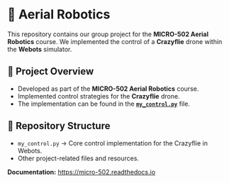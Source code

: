 # 🚁 Aerial Robotics  

This repository contains our group project for the **MICRO-502 Aerial Robotics** course. We implemented the control of a **Crazyflie** drone within the **Webots** simulator.  

## 📌 Project Overview  
- Developed as part of the **MICRO-502 Aerial Robotics** course.  
- Implemented control strategies for the **Crazyflie** drone.  
- The implementation can be found in the **[`my_control.py`](my_control.py)** file.  

## 📂 Repository Structure  
- `my_control.py` → Core control implementation for the Crazyflie in Webots.  
- Other project-related files and resources.  

**Documentation:** https://micro-502.readthedocs.io
